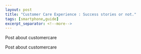 ```yaml
---
layout: post
title: "Customer Care Experience : Success stories or not."
tags: [smartphone,guide]
excerpt_separator: <!--more-->
---
```

Post about customercare
<!--more-->
Post about customercare
